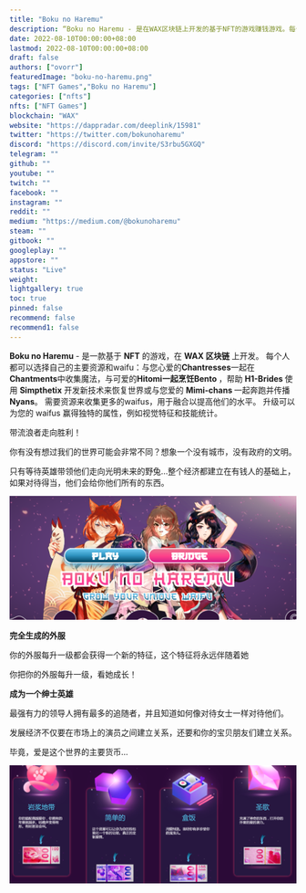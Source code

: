 ```yaml
---
title: "Boku no Haremu"
description: “Boku no Haremu - 是在WAX区块链上开发的基于NFT的游戏赚钱游戏。每个人都可以选择自己的策略来赢得游戏！”
date: 2022-08-10T00:00:00+08:00
lastmod: 2022-08-10T00:00:00+08:00
draft: false
authors: ["ovorr"]
featuredImage: "boku-no-haremu.png"
tags: ["NFT Games","Boku no Haremu"]
categories: ["nfts"]
nfts: ["NFT Games"]
blockchain: "WAX"
website: "https://dappradar.com/deeplink/15981"
twitter: "https://twitter.com/bokunoharemu"
discord: "https://discord.com/invite/S3rbu5GXGQ"
telegram: ""
github: ""
youtube: ""
twitch: ""
facebook: ""
instagram: ""
reddit: ""
medium: "https://medium.com/@bokunoharemu"
steam: ""
gitbook: ""
googleplay: ""
appstore: ""
status: "Live"
weight: 
lightgallery: true
toc: true
pinned: false
recommend: false
recommend1: false
---
```

<p><strong>Boku no Haremu</strong> - 是一款基于 <strong>NFT</strong> 的游戏，在 <strong>WAX 区块链</strong> 上开发。 每个人都可以选择自己的主要资源和waifu：与您心爱的<strong>Chantresses</strong>一起在<strong>Chantments</strong>中收集魔法，与可爱的<strong>Hitomi一起烹饪<strong>Bento</strong> </strong>，帮助 <strong>H1-Brides </strong>使用 <strong>Simpthetix</strong> 开发新技术来恢复世界或与您爱的 <strong>Mimi-chans </strong>一起奔跑并传播<strong>Nyans</strong>。 需要资源来收集更多的waifus，用于融合以提高他们的水平。 升级可以为您的 waifus 赢得独特的属性，例如视觉特征和技能统计。</p>



带流浪者走向胜利！

你有没有想过我们的世界可能会非常不同？想象一个没有城市，没有政府的文明。

只有等待英雄带领他们走向光明未来的野兔…整个经济都建立在有钱人的基础上，如果对待得当，他们会给你他们所有的东西。

![a](a.png)

**完全生成的外服**

你的外服每升一级都会获得一个新的特征，这个特征将永远伴随着她

你把你的外服每升一级，看她成长！



**成为一个绅士英雄**

最强有力的领导人拥有最多的追随者，并且知道如何像对待女士一样对待他们。

发展经济不仅要在市场上的演员之间建立关系，还要和你的宝贝朋友们建立关系。

毕竟，爱是这个世界的主要货币…



![b](b.png)